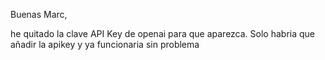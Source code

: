 Buenas Marc, 

he quitado la clave API Key de openai para que aparezca. Solo habria que añadir la apikey y ya funcionaria sin problema

